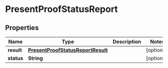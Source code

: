 # PresentProofStatusReport

## Properties
Name | Type | Description | Notes
------------ | ------------- | ------------- | -------------
**result** | [**PresentProofStatusReportResult**](PresentProofStatusReportResult.md) |  |  [optional]
**status** | **String** |  |  [optional]
